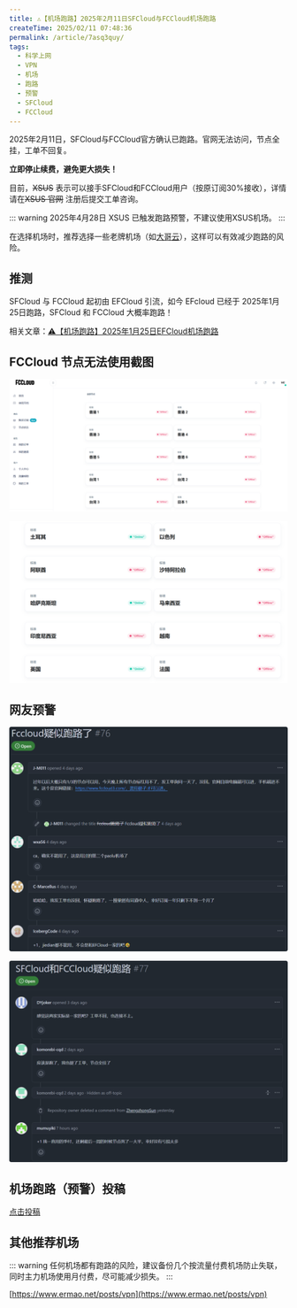 ```yaml
---
title: ⚠️【机场跑路】2025年2月11日SFCloud与FCCloud机场跑路
createTime: 2025/02/11 07:48:36
permalink: /article/7asq3quy/
tags:
  - 科学上网
  - VPN
  - 机场
  - 跑路
  - 预警
  - SFCloud
  - FCCloud
---
```

2025年2月11日，SFCloud与FCCloud官方确认已跑路。官网无法访问，节点全挂，工单不回复。

**立即停止续费，避免更大损失！**

目前，~~XSUS~~ 表示可以接手SFCloud和FCCloud用户（按原订阅30%接收），详情请在~~XSUS 官网~~ 注册后提交工单咨询。

::: warning
2025年4月28日 XSUS 已触发跑路预警，不建议使用XSUS机场。
:::

在选择机场时，推荐选择一些老牌机场（如[大哥云](https://ermao.dgywzc.com/#/register?code=peAVAa8D)），这样可以有效减少跑路的风险。

<!-- more -->

## 推测

SFCloud 与 FCCloud 起初由 EFCloud 引流，如今 EFcloud 已经于 2025年1月25日跑路，SFCloud 和 FCCloud 大概率跑路！

相关文章：[⚠️【机场跑路】2025年1月25日EFCloud机场跑路](/article/nz313xp6/)

## FCCloud 节点无法使用截图

![FCCloud 跑路](images/SFCloud和FCCloud/image.png)

![FCCloud 跑路](images/SFCloud和FCCloud/image-1.png)


## 网友预警

![FCCloud 跑路](images/SFCloud和FCCloud/image-2.png)

![FCCloud 跑路](images/SFCloud和FCCloud/image-3.png)

## 机场跑路（预警）投稿

[点击投稿](https://pyjichang.com/scamvpn/)

## 其他推荐机场

::: warning
任何机场都有跑路的风险，建议备份几个按流量付费机场防止失联，同时主力机场使用月付费，尽可能减少损失。
:::

[https://www.ermao.net/posts/vpn](https://www.ermao.net/posts/vpn)